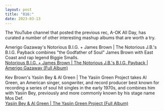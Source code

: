 ```yaml
---
layout: post
title: "816:"
date: 2023-03-13
---
```


The YouTube channel that posted the previous rec, A-OK All Day, has curated a number of other interesting mashup albums that are worth a try.

Amerigo Gazaway's Notorious B.I.G. \+ James Brown | The Notorious J.B.'s B.I.G. Payback combines "the Godfather of Soul" James Brown with East Coast and rap legend Biggie Smalls.  
[Notorious B.I.G. \+ James Brown | The Notorious J.B.'s B.I.G. Payback | Amerigo Gazaway (Full Album)](https://www.youtube.com/watch?v=zOEnK-QL_vE)

Kev Brown's Yasiin Bey & Al Green | The Yasiin Green Project takes Al Green, an American singer, songwriter, and record producer best known for recording a series of soul hit singles in the early 1970s, and combines him with Yasiin Bey, previously and more commonly known by his stage name Mos Def.  
[Yasiin Bey & Al Green | The Yasiin Green Project (Full Album)](https://youtu.be/685IMabgAXo)
